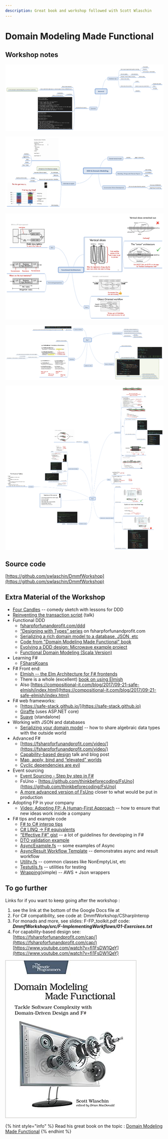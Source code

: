 ```yaml
---
description: Great book and workshop followed with Scott Wlaschin
---
```


# Domain Modeling Made Functional

## Workshop notes

![](<../.gitbook/assets/image (344).png>)

![](<../.gitbook/assets/image (345).png>)

![](<../.gitbook/assets/image (346).png>)

![](<../.gitbook/assets/image (347).png>)

![](<../.gitbook/assets/image (348).png>)

## Source code

[https://github.com/swlaschin/DmmfWorkshop](https://github.com/swlaschin/DmmfWorkshop)

## **Extra Material of the Workshop**

* [Four Candles](https://www.youtube.com/watch?v=CNTM9iM1eVw) -- comedy sketch with lessons for DDD
* [Reinventing the transaction script](https://www.youtube.com/watch?v=USSkidmaS6w) (talk)
* Functional DDD
  * [fsharpforfunandprofit.com/ddd](https://fsharpforfunandprofit.com/ddd/)
  * [“Designing with Types” series](https://fsharpforfunandprofit.com/series/designing-with-types.html) on fsharpforfunandprofit.com
  * [Serializing a rich domain model to a database, JSON, etc](https://fsharpforfunandprofit.com/posts/serializating-your-domain-model/)
  * [Code from "Domain Modeling Made Functional" book](https://github.com/swlaschin/DomainModelingMadeFunctional)
  * [Evolving a DDD design: Microwave example project](https://github.com/swlaschin/Microwave/tree/v1)
  * [Functional Domain Modeling (Scala Version)](https://www.slideshare.net/pjschwarz/scala-3-by-example-algebraic-data-types-for-domain-driven-design-part-1)
* Learning F#
  * [FSharpKoans](https://github.com/ChrisMarinos/FSharpKoans/tree/fsharp/FSharpKoans)
* F# Front end:
  * [Elmish -- the Elm Architecture for F# frontends](https://elmish.github.io/elmish/)
  * There is a whole (excellent) [book on using Elmish](https://zaid-ajaj.github.io/the-elmish-book/#/)
  * Also [https://compositional-it.com/blog/2017/09-21-safe-elmish/index.html](https://compositional-it.com/blog/2017/09-21-safe-elmish/index.html)
* F# web frameworks:
  * [https://safe-stack.github.io/](https://safe-stack.github.io)
  * [Giraffe](https://github.com/giraffe-fsharp/Giraffe) (uses ASP.NET core)
  * [Suave](https://suave.io) (standalone)
* Working with JSON and databases
  * [Serializing your domain model](https://fsharpforfunandprofit.com/posts/serializating-your-domain-model/) -- how to share algebraic data types with the outside world
* Advanced F#
  * [https://fsharpforfunandprofit.com/video/](https://fsharpforfunandprofit.com/video/)
  * [Capability-based design](https://fsharpforfunandprofit.com/cap/) talk and blog post
  * [Map, apply, bind and “elevated” worlds](https://fsharpforfunandprofit.com/series/map-and-bind-and-apply-oh-my.html)
  * [Cyclic dependencies are evil](https://fsharpforfunandprofit.com/posts/cyclic-dependencies/)
* Event sourcing
  * [Event Sourcing - Step by step in F#](https://medium.com/@dzoukr/event-sourcing-step-by-step-in-f-be808aa0ca18)
  * FsUno - [https://github.com/thinkbeforecoding/FsUno](https://github.com/thinkbeforecoding/FsUno)
  * [A more advanced version of FsUno](https://github.com/thinkbeforecoding/FsUno.Prod) closer to what would be put in production
* Adopting FP in your company
  * [Video: Adopting FP: A Human-First Approach](https://www.youtube.com/watch?v=vpcKnqyNdSQ) -- how to ensure that new ideas work inside a company
* F# tips and example code
  * [F# to C# interop tips](https://gist.github.com/swlaschin/2d3e75a2ff4a87112c19309c86e0dd41)
  * [C# LINQ -> F# equivalents](https://gist.github.com/swlaschin/9b0f11a5fccc73a8c11f7f7551ef19a9)
  * [“Effective F#” gist](https://gist.github.com/swlaschin/31d5a0a2c4478e82e3ed60d653c0206b) -- a lot of guidelines for developing in F#
  * [DTO validation example](https://gist.github.com/swlaschin/886db5a0f8617ce6baab8c260a36e1be)
  * [AsyncExample.fs](https://gist.github.com/swlaschin/4ffac1a64bbfeab383cc3f0e7b09f169) -- some examples of Async
  * [AsyncResult Workflow Template](https://gist.github.com/swlaschin/c153c0c68d894f6e9542fb2a2cfb746e) -- demonstrates async and result workflow
  * [Utility.fs](https://gist.github.com/swlaschin/4e4d1b3323d120983299d21c6203e2dc) -- common classes like NonEmptyList, etc
  * [Testutils.fs](https://gist.github.com/swlaschin/6cc747dccdf678d192d816d1820b63ac) -- utilities for testing
  * [Wrapping](https://gist.github.com/thelegendofando/0a80060f4ac9a45819d8c3fcd066962c)(simple) -- AWS + Json wrappers

## To go further

Links for if you want to keep going after the workshop :

1. see the link at the bottom of the Google Docs file at
2. For C# compatibility, see code at: DmmfWorkshop/CSharpInterop
3. For monads and more, see slides: F-FP_toolkit.pdf code: _**DmmfWorkshop/src/F-ImplementingWorkflows/01-Exercises.txt**_
4. For capability-based design see: [https://fsharpforfunandprofit.com/cap/](https://fsharpforfunandprofit.com/cap/) [https://www.youtube.com/watch?v=fi1FsDW1QeY](https://www.youtube.com/watch?v=fi1FsDW1QeY)

![](<../.gitbook/assets/image (349).png>)

{% hint style="info" %}
Read his great book on the topic : [Domain Modeling Made Functional](https://www.amazon.com/Domain-Modeling-Made-Functional-Domain-Driven/dp/1680502549)
{% endhint %}
